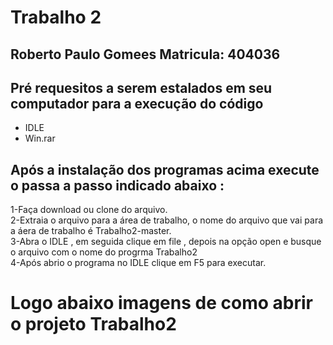 # Trabalho 2

## Roberto Paulo Gomees Matricula: 404036
## Pré requesitos a serem estalados em seu computador para a execução do código

* IDLE  
*  Win.rar  

## Após a instalação dos programas acima execute o passa a passo indicado abaixo :

1-Faça download ou clone do arquivo.  
2-Extraia o arquivo para a área de trabalho, o nome do arquivo que vai para a áera de trabalho é Trabalho2-master.  
3-Abra o IDLE , em seguida clique em file , depois na opção open e busque o arquivo com o nome do progrma Trabalho2  
4-Após abrio o programa no IDLE clique em F5 para executar.  

# Logo abaixo imagens de como abrir o projeto Trabalho2


